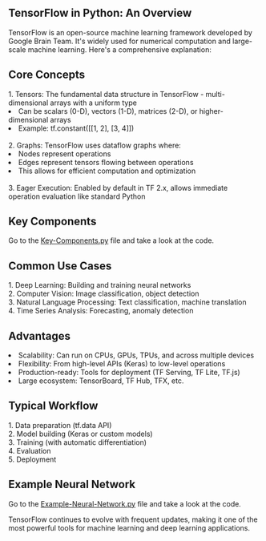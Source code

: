 <h2>TensorFlow in Python: An Overview</h2>
<p>TensorFlow is an open-source machine learning framework developed by Google Brain Team. It's widely used for numerical computation and large-scale machine learning. Here's a comprehensive explanation:</p>
<h2>Core Concepts</h2>
<span>1. Tensors: The fundamental data structure in TensorFlow - multi-dimensional arrays with a uniform type</span>
<li>Can be scalars (0-D), vectors (1-D), matrices (2-D), or higher-dimensional arrays</li>
<li>Example: tf.constant([[1, 2], [3, 4]])</li>
<br>
<span>2. Graphs: TensorFlow uses dataflow graphs where:</span>
<li>Nodes represent operations</li>
<li>Edges represent tensors flowing between operations</li>
<li>This allows for efficient computation and optimization</li>
<br>
<span>3. Eager Execution: Enabled by default in TF 2.x, allows immediate operation evaluation like standard Python</span>
<h2>Key Components</h2>
<p>Go to the <a href="https://github.com/younesnoorzahi/TensorFlow-in-Python/blob/main/Key-Components.py">Key-Components.py</a> file and take a look at the code.</p>
<h2>Common Use Cases</h2>
<span>1. Deep Learning: Building and training neural networks</span>
<br>
<span>2. Computer Vision: Image classification, object detection</span>
<br>
<span>3. Natural Language Processing: Text classification, machine translation</span>
<br>
<span>4. Time Series Analysis: Forecasting, anomaly detection</span>
<h2>Advantages</h2>
<li>Scalability: Can run on CPUs, GPUs, TPUs, and across multiple devices</li>
<li>Flexibility: From high-level APIs (Keras) to low-level operations</li>
<li>Production-ready: Tools for deployment (TF Serving, TF Lite, TF.js)</li>
<li>Large ecosystem: TensorBoard, TF Hub, TFX, etc.</li>
<h2>Typical Workflow</h2>
<span>1. Data preparation (tf.data API)</span>
<br>
<span>2. Model building (Keras or custom models)</span>
<br>
<span>3. Training (with automatic differentiation)</span>
<br>
<span>4. Evaluation</span>
<br>
<span>5. Deployment</span>
<h2>Example Neural Network</h2>
<p>Go to the <a href="https://github.com/younesnoorzahi/TensorFlow-in-Python/blob/main/Example-Neural-Network.py">Example-Neural-Network.py</a> file and take a look at the code.</p>

<p>TensorFlow continues to evolve with frequent updates, making it one of the most powerful tools for machine learning and deep learning applications.</p>
